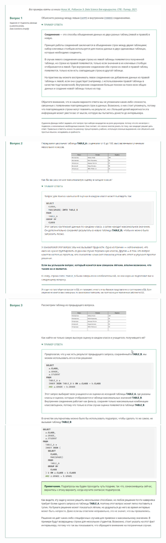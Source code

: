 ![alt text](image-19.png)

![alt text](image-20.png)

![alt text](image-22.png)
![alt text](image-23.png)